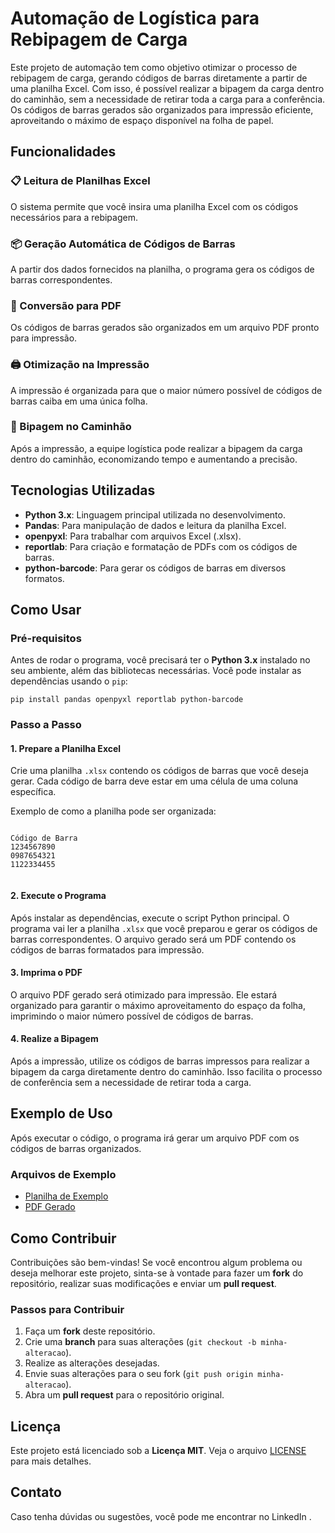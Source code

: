 
<body>
  <h1>Automação de Logística para Rebipagem de Carga</h1>
  <p>Este projeto de automação tem como objetivo otimizar o processo de rebipagem de carga, gerando códigos de barras diretamente a partir de uma planilha Excel. Com isso, é possível realizar a bipagem da carga dentro do caminhão, sem a necessidade de retirar toda a carga para a conferência. Os códigos de barras gerados são organizados para impressão eficiente, aproveitando o máximo de espaço disponível na folha de papel.</p>

  <h2>Funcionalidades</h2>

  <h3>📋 Leitura de Planilhas Excel</h3>
  <p>O sistema permite que você insira uma planilha Excel com os códigos necessários para a rebipagem.</p>

  <h3>📦 Geração Automática de Códigos de Barras</h3>
  <p>A partir dos dados fornecidos na planilha, o programa gera os códigos de barras correspondentes.</p>

  <h3>📄 Conversão para PDF</h3>
  <p>Os códigos de barras gerados são organizados em um arquivo PDF pronto para impressão.</p>

  <h3>🖨️ Otimização na Impressão</h3>
  <p>A impressão é organizada para que o maior número possível de códigos de barras caiba em uma única folha.</p>

  <h3>🚛 Bipagem no Caminhão</h3>
  <p>Após a impressão, a equipe logística pode realizar a bipagem da carga dentro do caminhão, economizando tempo e aumentando a precisão.</p>

  <h2>Tecnologias Utilizadas</h2>
  <ul>
    <li><strong>Python 3.x</strong>: Linguagem principal utilizada no desenvolvimento.</li>
    <li><strong>Pandas</strong>: Para manipulação de dados e leitura da planilha Excel.</li>
    <li><strong>openpyxl</strong>: Para trabalhar com arquivos Excel (.xlsx).</li>
    <li><strong>reportlab</strong>: Para criação e formatação de PDFs com os códigos de barras.</li>
    <li><strong>python-barcode</strong>: Para gerar os códigos de barras em diversos formatos.</li>
  </ul>

  <h2>Como Usar</h2>

  <h3>Pré-requisitos</h3>
  <p>Antes de rodar o programa, você precisará ter o <strong>Python 3.x</strong> instalado no seu ambiente, além das bibliotecas necessárias. Você pode instalar as dependências usando o <code>pip</code>:</p>

  <pre><code>pip install pandas openpyxl reportlab python-barcode</code></pre>

  <h3>Passo a Passo</h3>

  <h4>1. Prepare a Planilha Excel</h4>
  <p>Crie uma planilha <code>.xlsx</code> contendo os códigos de barras que você deseja gerar. Cada código de barra deve estar em uma célula de uma coluna específica.</p>
  <p>Exemplo de como a planilha pode ser organizada:</p>
  <pre><code>
Código de Barra
1234567890
0987654321
1122334455
  </code></pre>

  <h4>2. Execute o Programa</h4>
  <p>Após instalar as dependências, execute o script Python principal. O programa vai ler a planilha <code>.xlsx</code> que você preparou e gerar os códigos de barras correspondentes. O arquivo gerado será um PDF contendo os códigos de barras formatados para impressão.</p>

  <h4>3. Imprima o PDF</h4>
  <p>O arquivo PDF gerado será otimizado para impressão. Ele estará organizado para garantir o máximo aproveitamento do espaço da folha, imprimindo o maior número possível de códigos de barras.</p>

  <h4>4. Realize a Bipagem</h4>
  <p>Após a impressão, utilize os códigos de barras impressos para realizar a bipagem da carga diretamente dentro do caminhão. Isso facilita o processo de conferência sem a necessidade de retirar toda a carga.</p>

  <h2>Exemplo de Uso</h2>
  <p>Após executar o código, o programa irá gerar um arquivo PDF com os códigos de barras organizados.</p>

  <h3>Arquivos de Exemplo</h3>
  <ul>
    <li><a href="#">Planilha de Exemplo</a></li>
    <li><a href="#">PDF Gerado</a></li>
  </ul>

  <h2>Como Contribuir</h2>
  <p>Contribuições são bem-vindas! Se você encontrou algum problema ou deseja melhorar este projeto, sinta-se à vontade para fazer um <strong>fork</strong> do repositório, realizar suas modificações e enviar um <strong>pull request</strong>.</p>

  <h3>Passos para Contribuir</h3>
  <ol>
    <li>Faça um <strong>fork</strong> deste repositório.</li>
    <li>Crie uma <strong>branch</strong> para suas alterações (<code>git checkout -b minha-alteracao</code>).</li>
    <li>Realize as alterações desejadas.</li>
    <li>Envie suas alterações para o seu fork (<code>git push origin minha-alteracao</code>).</li>
    <li>Abra um <strong>pull request</strong> para o repositório original.</li>
  </ol>

  <h2>Licença</h2>
  <p>Este projeto está licenciado sob a <strong>Licença MIT</strong>. Veja o arquivo <a href="#">LICENSE</a> para mais detalhes.</p>

  <h2>Contato</h2>
  <p>Caso tenha dúvidas ou sugestões, você pode me encontrar no LinkedIn .</p>
</body>
</html>

